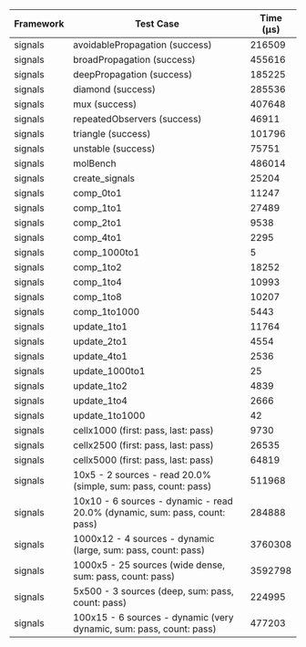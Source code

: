| Framework | Test Case | Time (μs) |
| --- | --- | --- |
| signals | avoidablePropagation (success) | 216509 |
| signals | broadPropagation (success) | 455616 |
| signals | deepPropagation (success) | 185225 |
| signals | diamond (success) | 285536 |
| signals | mux (success) | 407648 |
| signals | repeatedObservers (success) | 46911 |
| signals | triangle (success) | 101796 |
| signals | unstable (success) | 75751 |
| signals | molBench | 486014 |
| signals | create_signals | 25204 |
| signals | comp_0to1 | 11247 |
| signals | comp_1to1 | 27489 |
| signals | comp_2to1 | 9538 |
| signals | comp_4to1 | 2295 |
| signals | comp_1000to1 | 5 |
| signals | comp_1to2 | 18252 |
| signals | comp_1to4 | 10993 |
| signals | comp_1to8 | 10207 |
| signals | comp_1to1000 | 5443 |
| signals | update_1to1 | 11764 |
| signals | update_2to1 | 4554 |
| signals | update_4to1 | 2536 |
| signals | update_1000to1 | 25 |
| signals | update_1to2 | 4839 |
| signals | update_1to4 | 2666 |
| signals | update_1to1000 | 42 |
| signals | cellx1000 (first: pass, last: pass) | 9730 |
| signals | cellx2500 (first: pass, last: pass) | 26535 |
| signals | cellx5000 (first: pass, last: pass) | 64819 |
| signals | 10x5 - 2 sources - read 20.0% (simple, sum: pass, count: pass) | 511968 |
| signals | 10x10 - 6 sources - dynamic - read 20.0% (dynamic, sum: pass, count: pass) | 284888 |
| signals | 1000x12 - 4 sources - dynamic (large, sum: pass, count: pass) | 3760308 |
| signals | 1000x5 - 25 sources (wide dense, sum: pass, count: pass) | 3592798 |
| signals | 5x500 - 3 sources (deep, sum: pass, count: pass) | 224995 |
| signals | 100x15 - 6 sources - dynamic (very dynamic, sum: pass, count: pass) | 477203 |
